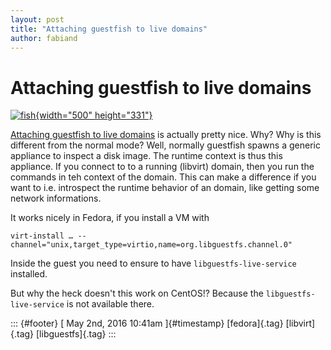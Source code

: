 ```yaml
---
layout: post
title: "Attaching guestfish to live domains"
author: fabiand
---
```



Attaching guestfish to live domains
===================================

[![fish](https://farm2.staticflickr.com/1648/25512150434_8dc8241cb2.jpg){width="500"
height="331"}](https://www.flickr.com/photos/mathiasappel/25512150434/in/photolist-ESqruE-cxyPTG-5D7FAX-ciQSyw-991xrS-9JowRQ-2cAQJh-d9QV8C-7WBZj-cuYd8u-fAjke7-ddSnEy-ozHqbb-btYUco-Gw899-56rr6y-bPH9de-5rLMBo-56rsEf-2aakgG-arsNjB-aw4MyL-5YB4wX-rcUe6F-cuYe4j-cJ5YUL-oig8yX-toFEy-a3fbF5-5D7G8M-7YEMWE-eusbPr-5DbYxu-69JdZs-fnKpHc-7ocuDt-3T9u7U-bwvUWN-5DbXT5-7dUMro-arvAv1-cf7oHA-5DbYqh-bANfZo-e85MN6-cuYjZu-7YENMs-frGYYq-ouPygm-zDCwc "fish")

[Attaching guestfish to live
domains](http://libguestfs.org/guestfs.3.html#attaching-to-running-daemons)
is actually pretty nice. Why? Why is this different from the normal
mode? Well, normally guestfish spawns a generic appliance to inspect a
disk image. The runtime context is thus this appliance. If you connect
to to a running (libvirt) domain, then you run the commands in teh
context of the domain. This can make a difference if you want to i.e.
introspect the runtime behavior of an domain, like getting some network
informations.

It works nicely in Fedora, if you install a VM with

    virt-install … --channel="unix,target_type=virtio,name=org.libguestfs.channel.0"

Inside the guest you need to ensure to have `libguestfs-live-service`
installed.

But why the heck doesn't this work on CentOS!? Because the
`libguestfs-live-service` is not available there.

::: {#footer}
[ May 2nd, 2016 10:41am ]{#timestamp} [fedora]{.tag} [libvirt]{.tag}
[libguestfs]{.tag}
:::
